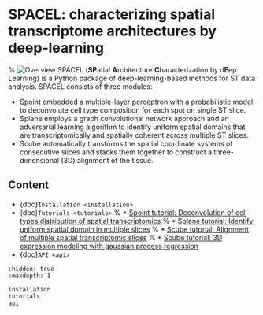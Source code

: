 # SPACEL: characterizing spatial transcriptome architectures by deep-learning

% ![Overview](docs/figures/figure1.png "Overview")
SPACEL (**SP**atial **A**rchitecture **C**haracterization by d**E**ep **L**earning) is a Python package of deep-learning-based methods for ST data analysis. SPACEL consists of three modules: 

- Spoint embedded a multiple-layer perceptron with a probabilistic model to deconvolute cell type composition for each spot on single ST slice.
- Splane employs a graph convolutional network approach and an adversarial learning algorithm to identify uniform spatial domains that are transcriptomically and spatially coherent across multiple ST slices.
- Scube automatically transforms the spatial coordinate systems of consecutive slices and stacks them together to construct a three-dimensional (3D) alignment of the tissue.

## Content
* {doc}`Installation <installation>`
* {doc}`Tutorials <tutorials>`
%    * [Spoint tutorial: Deconvolution of cell types distribution of spatial transcriptomics](tutorial/deconvolution_of_cell_types_distribution.ipynb)
%    * [Splane tutorial: Identify uniform spatial domain in multiple slices](tutorial/identification_of_uniform_spatial_domain.ipynb)
%    * [Scube tutorial: Alignment of multiple spatial transcriptomic slices](tutorial/alignment_of_multiple_slices.ipynb)
%    * [Scube tutorial: 3D expression modeling with gaussian process regression](tutorial/3D_expression_modeling.ipynb)
* {doc}`API <api>`

```{toctree}
:hidden: true
:maxdepth: 1

installation
tutorials
api
```
